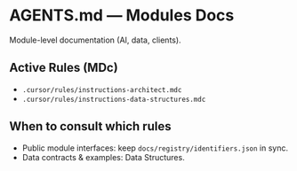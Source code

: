 # AGENTS.md — Modules Docs

Module-level documentation (AI, data, clients).

## Active Rules (MDc)
- `.cursor/rules/instructions-architect.mdc`
- `.cursor/rules/instructions-data-structures.mdc`

## When to consult which rules
- Public module interfaces: keep `docs/registry/identifiers.json` in sync.
- Data contracts & examples: Data Structures.

